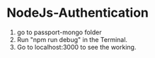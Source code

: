 # NodeJs-Authentication
1. go to passport-mongo folder
2. Run "npm run debug" in the Terminal.
3. Go to localhost:3000 to see the working.
